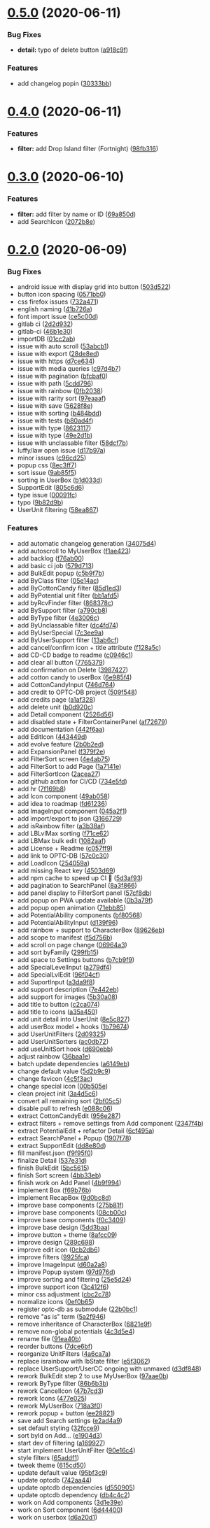 # [0.5.0](https://github.com/Nagarian/optc-box-manager/compare/v0.4.0...v0.5.0) (2020-06-11)


### Bug Fixes

* **detail:** typo of delete button ([a918c9f](https://github.com/Nagarian/optc-box-manager/commit/a918c9f2e84872419002c9ec1f5e03f15aa4fab9))


### Features

* add changelog popin ([30333bb](https://github.com/Nagarian/optc-box-manager/commit/30333bb8bdfddc20eff7207468f574acb7925f2b))



# [0.4.0](https://github.com/Nagarian/optc-box-manager/compare/v0.3.0...v0.4.0) (2020-06-11)


### Features

* **filter:** add Drop Island filter (Fortnight) ([98fb316](https://github.com/Nagarian/optc-box-manager/commit/98fb316cbffb6708ee2fe763920a6fc27549edd6))



# [0.3.0](https://github.com/Nagarian/optc-box-manager/compare/v0.2.0...v0.3.0) (2020-06-10)


### Features

* **filter:** add filter by name or ID ([69a850d](https://github.com/Nagarian/optc-box-manager/commit/69a850d5466e634bed9876617f1a48e1d80344cc))
* add SearchIcon ([2072b8e](https://github.com/Nagarian/optc-box-manager/commit/2072b8e8d5bd6833db1065938a1ffa7e254058c2))



# [0.2.0](https://github.com/Nagarian/optc-box-manager/compare/3a4d5c6f82a4e16e7f9479086830cb983b6e69f2...v0.2.0) (2020-06-09)


### Bug Fixes

* android issue with display grid into button ([503d522](https://github.com/Nagarian/optc-box-manager/commit/503d5223be189f2e4c5b124338406666051d5c34))
* button icon spacing ([0571bb0](https://github.com/Nagarian/optc-box-manager/commit/0571bb065570ce85b6c1d8eabea3918507746ba6))
* css firefox issues ([732a471](https://github.com/Nagarian/optc-box-manager/commit/732a471c58d23fc6e3549c7f1fd2eb67e42e1035))
* english naming ([41b726a](https://github.com/Nagarian/optc-box-manager/commit/41b726a66cffb42b0d68396ebf3109959f849728))
* font import issue ([ce5c00d](https://github.com/Nagarian/optc-box-manager/commit/ce5c00ddda3e6e9fa5d5bb91003a261abc888f07))
* gitlab ci ([2d2d932](https://github.com/Nagarian/optc-box-manager/commit/2d2d932e74f5ba4a82668030c65e7531bc46fef2))
* gitlab-ci ([46b1e30](https://github.com/Nagarian/optc-box-manager/commit/46b1e301ccad5a7530bc1ac0fde12d5d65fefa57))
* importDB ([01cc2ab](https://github.com/Nagarian/optc-box-manager/commit/01cc2aba27ddb8e55d8742de207082dfa71b2b82))
* issue with auto scroll ([53abcb1](https://github.com/Nagarian/optc-box-manager/commit/53abcb198d9026aa6cafbdebe9b7771fd8faf86d))
* issue with export ([28de8ed](https://github.com/Nagarian/optc-box-manager/commit/28de8ed55fd3dc4eebdf51553b2206022555b319))
* issue with https ([d7ce634](https://github.com/Nagarian/optc-box-manager/commit/d7ce6341c93ff1485b927ebbca1b47dd2be12fda))
* issue with media queries ([c97d4b7](https://github.com/Nagarian/optc-box-manager/commit/c97d4b775cd590b4ada9c6b66c9f5ad28a1eb096))
* issue with pagination ([bfcbaf0](https://github.com/Nagarian/optc-box-manager/commit/bfcbaf01c43e3baa96ec314264105e8e49ba5af2))
* issue with path ([5cdd796](https://github.com/Nagarian/optc-box-manager/commit/5cdd7960f5e31893e89c5261acbfd297e68152e2))
* issue with rainbow ([0fb2038](https://github.com/Nagarian/optc-box-manager/commit/0fb2038771eae3639de0e51b15f51ffbc5f860dc))
* issue with rarity sort ([97eaaaf](https://github.com/Nagarian/optc-box-manager/commit/97eaaaf8629f9de6257f3487df439ed487a338cf))
* issue with save ([5628f8e](https://github.com/Nagarian/optc-box-manager/commit/5628f8e58585a093ca390d3fe84b8145ed3d13c9))
* issue with sorting ([b484bdd](https://github.com/Nagarian/optc-box-manager/commit/b484bdd0b47ccf94d2e63a6267db267e08cecd5e))
* issue with tests ([b80ad4f](https://github.com/Nagarian/optc-box-manager/commit/b80ad4f8d93ce4c2389f7f042e63e01c052f341f))
* issue with type ([8623117](https://github.com/Nagarian/optc-box-manager/commit/8623117450268000879a613c1ce072132fa1065c))
* issue with type ([49e2d1b](https://github.com/Nagarian/optc-box-manager/commit/49e2d1b923aa103c3e16b8d58b84371ec8f841ba))
* issue with unclassable filter ([58dcf7b](https://github.com/Nagarian/optc-box-manager/commit/58dcf7bc93dc5ca61a4f6805b5630b0bc79c8369))
* luffy/law open issue ([d17b97a](https://github.com/Nagarian/optc-box-manager/commit/d17b97ae7ac59ed87dab4e3d6e7d51be93da34f7))
* minor issues ([c96cd25](https://github.com/Nagarian/optc-box-manager/commit/c96cd25fe49d50508c51933c9ca74adcee56cd8c))
* popup css ([8ec3ff7](https://github.com/Nagarian/optc-box-manager/commit/8ec3ff75b1c69e92a1c88d329fdf58f2d095603d))
* sort issue ([9ab85f5](https://github.com/Nagarian/optc-box-manager/commit/9ab85f5824cc4e075b915546b77acd5fa4f2faa9))
* sorting in UserBox ([b1d033d](https://github.com/Nagarian/optc-box-manager/commit/b1d033d4e4c1eb71625add9885beead4adf40e65))
* SupportEdit ([805c6d6](https://github.com/Nagarian/optc-box-manager/commit/805c6d6130f75b5637c84f0a50d0cb3ac2c9ad39))
* type issue ([00091fc](https://github.com/Nagarian/optc-box-manager/commit/00091fcc313fb7a5ad44982716db37442cd52e5b))
* typo ([9b82d9b](https://github.com/Nagarian/optc-box-manager/commit/9b82d9b12622da76dc7c2fc6211b61450534baab))
* UserUnit filtering ([58ea867](https://github.com/Nagarian/optc-box-manager/commit/58ea867966a4662bac0b3d2138d36d3e9d24ed74))


### Features

* add automatic changelog generation ([34075d4](https://github.com/Nagarian/optc-box-manager/commit/34075d4eb4cfe7d12d0a59ea718b426b95ef80fd))
* add autoscroll to MyUserBox ([f1ae423](https://github.com/Nagarian/optc-box-manager/commit/f1ae42336f09cb31dc9e6ca2392f2aede414e3f8))
* add backlog ([f76ab00](https://github.com/Nagarian/optc-box-manager/commit/f76ab00fcb795954372d63eb3c9791a8c9294697))
* add basic ci job ([579d713](https://github.com/Nagarian/optc-box-manager/commit/579d7130d44259a2975e7e5d0c6ed70d4b0967dc))
* add BulkEdit popup ([c5b9f7b](https://github.com/Nagarian/optc-box-manager/commit/c5b9f7b5411cb7bae261e191f08e0aa9fb2cf9d7))
* add ByClass filter ([05e14ac](https://github.com/Nagarian/optc-box-manager/commit/05e14ac72257e0d6a249f519c655504af4fc4aeb))
* add ByCottonCandy filter ([85d1ed3](https://github.com/Nagarian/optc-box-manager/commit/85d1ed3f0c7ef8fa16b9aaa983d083e7992e4fc3))
* add ByPotential unit filter ([bb1afd5](https://github.com/Nagarian/optc-box-manager/commit/bb1afd50e5f2ad9fb909c11778db3626c22b4cfc))
* add byRcvFinder filter ([868378c](https://github.com/Nagarian/optc-box-manager/commit/868378c5aff0fbbbd8d91b571d3ff9e3a4586f11))
* add BySupport filter ([a790cb8](https://github.com/Nagarian/optc-box-manager/commit/a790cb865f439e430886e3524c5143512557e9d1))
* add ByType filter ([4e3006c](https://github.com/Nagarian/optc-box-manager/commit/4e3006c5fd1b98f402f01a5c2577f05da94fb0ca))
* add ByUnclassable filter ([dc4fd74](https://github.com/Nagarian/optc-box-manager/commit/dc4fd74422aa046ccd53fefb2bbcd8537b022e2e))
* add ByUserSpecial ([7c3ee9a](https://github.com/Nagarian/optc-box-manager/commit/7c3ee9a8b79dadbeca2b3ff5ad086ffbb4580e36))
* add ByUserSupport filter ([13ab6cf](https://github.com/Nagarian/optc-box-manager/commit/13ab6cf430da9ba695b204a4f06097d00e180980))
* add cancel/confirm icon + title attribute ([f128a5c](https://github.com/Nagarian/optc-box-manager/commit/f128a5c74dab9e1e3e88efd1b0b00667d0754c8a))
* add CD-CD badge to readme ([c0946c1](https://github.com/Nagarian/optc-box-manager/commit/c0946c1ff67db33715a205698556831de7f21065))
* add clear all button ([7765379](https://github.com/Nagarian/optc-box-manager/commit/7765379c7924c87e8711aa3a1f92dd79dfcf55d3))
* add confirmation on Delete ([3987427](https://github.com/Nagarian/optc-box-manager/commit/398742744d7337da984bb02956c59ca7e134472b))
* add cotton candy to userBox ([6e985f4](https://github.com/Nagarian/optc-box-manager/commit/6e985f4007a4088e7e9e749a1246108924b0b398))
* add CottonCandyInput ([746d764](https://github.com/Nagarian/optc-box-manager/commit/746d764d32fcf3dbe840f9b78c581de69310336d))
* add credit to OPTC-DB project ([509f548](https://github.com/Nagarian/optc-box-manager/commit/509f548ed8c2f5b8da4961076caf254bfbbb2c09))
* add credits page ([a1af328](https://github.com/Nagarian/optc-box-manager/commit/a1af328adeee543fb58a4f03b4a4953ff5f97c58))
* add delete unit ([b0d920c](https://github.com/Nagarian/optc-box-manager/commit/b0d920c14c9911c045d9f2b8270e3ba5b0c69d69))
* add Detail component ([2526d56](https://github.com/Nagarian/optc-box-manager/commit/2526d5636896613d46ebe1c58365213f84bf06ea))
* add disabled state + FilterContainerPanel ([af72679](https://github.com/Nagarian/optc-box-manager/commit/af72679d64366c5f40d1def1cb6636fad94f85fb))
* add documentation ([442f6aa](https://github.com/Nagarian/optc-box-manager/commit/442f6aa297e5be15a875598f4aced8493aa0c044))
* add EditIcon ([443449d](https://github.com/Nagarian/optc-box-manager/commit/443449dfe301417f4c366ace84b994e257b816c6))
* add evolve feature ([2b0b2ed](https://github.com/Nagarian/optc-box-manager/commit/2b0b2ed58963f0a63cf3c3837b39d8ac56228c9d))
* add ExpansionPanel ([f379f2e](https://github.com/Nagarian/optc-box-manager/commit/f379f2e22f6f42156d9ec04df1db141cd225d181))
* add FilterSort screen ([4e4ab75](https://github.com/Nagarian/optc-box-manager/commit/4e4ab75376aaec18891b36da26371a5e7cec81cb))
* add FilterSort to add Page ([1a7141e](https://github.com/Nagarian/optc-box-manager/commit/1a7141e1b8e30a493cfe7a6b5711f7cee6075438))
* add FilterSortIcon ([2acea27](https://github.com/Nagarian/optc-box-manager/commit/2acea27643b5c4838cbea750a89b815f944bff99))
* add github action for CI/CD ([734e5fd](https://github.com/Nagarian/optc-box-manager/commit/734e5fdcd0ef72f031818de60dba50e867c2bd6d))
* add hr ([7f169b8](https://github.com/Nagarian/optc-box-manager/commit/7f169b8f1574e0a6a31ebbeb5886d7398af194a5))
* add Icon component ([49ab058](https://github.com/Nagarian/optc-box-manager/commit/49ab058ccf3b62915631a405a8266557e987a8a9))
* add idea to roadmap ([fd61236](https://github.com/Nagarian/optc-box-manager/commit/fd612367d6ea6bf0b4c6b137f1dee870516ca437))
* add ImageInput component ([045a2f1](https://github.com/Nagarian/optc-box-manager/commit/045a2f1d14edd21f9fd2aa75bb9b32b06e10d317))
* add import/export to json ([3166729](https://github.com/Nagarian/optc-box-manager/commit/31667296afac61ee395be5aea9358b5190fe13e4))
* add isRainbow filter ([a3b38af](https://github.com/Nagarian/optc-box-manager/commit/a3b38af65245305c79182ce309f0657b13812313))
* add LBLvlMax sorting ([f71ce62](https://github.com/Nagarian/optc-box-manager/commit/f71ce620b2dc7f66285fd314ff40c9b1b719e4d8))
* add LBMax bulk edit ([1082aaf](https://github.com/Nagarian/optc-box-manager/commit/1082aaf3a672da2eff759f0270598cbb2ae11225))
* add License + Readme ([c057ff9](https://github.com/Nagarian/optc-box-manager/commit/c057ff9a6a429af7617f5166aafc79569ef66573))
* add link to OPTC-DB ([57c0c30](https://github.com/Nagarian/optc-box-manager/commit/57c0c30358c86911fe83ed4ec777ad6d19fd8a77))
* add LoadIcon ([254059a](https://github.com/Nagarian/optc-box-manager/commit/254059a5d178c78aabbf750d08afdf5d8f4851a3))
* add missing React key ([4503d69](https://github.com/Nagarian/optc-box-manager/commit/4503d6902a811c0cc625392023dae4b6fb07d52e))
* add npm cache to speed up CI 🐌 ([5d3af93](https://github.com/Nagarian/optc-box-manager/commit/5d3af9346177c37946988d4ba7f6515818b5183d))
* add pagination to SearchPanel ([8a3f866](https://github.com/Nagarian/optc-box-manager/commit/8a3f8667223edfb6b6192af18ca02947980ca7c8))
* add panel display to FilterSort panel ([57cf8db](https://github.com/Nagarian/optc-box-manager/commit/57cf8db2113dfb349965f936f18db6e57a63b720))
* add popup on PWA update available ([0b3a79f](https://github.com/Nagarian/optc-box-manager/commit/0b3a79f37fa61295907b254a4115cfa1494f215e))
* add popup open animation ([71ebb85](https://github.com/Nagarian/optc-box-manager/commit/71ebb85deabf4d12631c1cf51f6e04c7586b56cd))
* add PotentialAbility components ([bf80568](https://github.com/Nagarian/optc-box-manager/commit/bf805681c25e7d460d7c2e9bd4f4fb6781bcfafb))
* add PotentialAbilityInput ([d139f96](https://github.com/Nagarian/optc-box-manager/commit/d139f96999a1ed80a8381519b384306edbe9b54f))
* add rainbow + support to CharacterBox ([89626eb](https://github.com/Nagarian/optc-box-manager/commit/89626ebdc68728417c184c1c9b2ed632ebcf4f9b))
* add scope to manifest ([f5d756b](https://github.com/Nagarian/optc-box-manager/commit/f5d756bf44801369b0994c26de5e9d3e480d153c))
* add scroll on page change ([06964a3](https://github.com/Nagarian/optc-box-manager/commit/06964a384684d015667bb70d88910bd46169210a))
* add sort byFamily ([299fb15](https://github.com/Nagarian/optc-box-manager/commit/299fb15b18cf5af796fbc6a41b22c39b0481ac7a))
* add space to Settings buttons ([b7cb9f9](https://github.com/Nagarian/optc-box-manager/commit/b7cb9f90b01ccd4cee01f38c9fee3755610ac425))
* add SpecialLevelInput ([a279df4](https://github.com/Nagarian/optc-box-manager/commit/a279df48d84b5a424666e2c611f3d60f2175542f))
* add SpecialLvlEdit ([96f04cf](https://github.com/Nagarian/optc-box-manager/commit/96f04cfab5cbe4069355baa6989ad52f88ce6da7))
* add SuportInput ([a3da9f8](https://github.com/Nagarian/optc-box-manager/commit/a3da9f81254afeaf757884fccae1ee2c2a0e0e46))
* add support description ([7e442eb](https://github.com/Nagarian/optc-box-manager/commit/7e442eb6e09dc6730dffc5737d6f598e38c29f9e))
* add support for images ([5b30a08](https://github.com/Nagarian/optc-box-manager/commit/5b30a08e85cc9149aa5c6285b0e00e7c82272d5a))
* add title to button ([c2ca074](https://github.com/Nagarian/optc-box-manager/commit/c2ca074759e673b137d4535c912fd97c55c0570e))
* add title to icons ([a35a450](https://github.com/Nagarian/optc-box-manager/commit/a35a450102504dbdc4c8704c5722c671018cc4e9))
* add unit detail into UserUnit ([8e5c827](https://github.com/Nagarian/optc-box-manager/commit/8e5c8276069c013050e221fbf699249b6a8daec5))
* add userBox model + hooks ([1b79674](https://github.com/Nagarian/optc-box-manager/commit/1b796742ec9aff422a59780a7205d2cf5ba6296c))
* add UserUnitFilters ([2d09325](https://github.com/Nagarian/optc-box-manager/commit/2d0932595c7293fcc739d03ba534a514db3f9573))
* add UserUnitSorters ([ac0db72](https://github.com/Nagarian/optc-box-manager/commit/ac0db72a35e574fe1517fe3c32650cb418304457))
* add useUnitSort hook ([d690ebb](https://github.com/Nagarian/optc-box-manager/commit/d690ebbf00202d127d44c950218cfee39ecc86d9))
* adjust rainbow ([36baa1e](https://github.com/Nagarian/optc-box-manager/commit/36baa1e1e73177c0efe03b4403794742e02835cf))
* batch update dependencies ([a6149eb](https://github.com/Nagarian/optc-box-manager/commit/a6149eb5872b48369630524b250b7e2f6d9832cf))
* change default value ([5d2b9c9](https://github.com/Nagarian/optc-box-manager/commit/5d2b9c9083e3e91f4ebecd713795112f2db1393f))
* change favicon ([4c5f3ac](https://github.com/Nagarian/optc-box-manager/commit/4c5f3ac17329c03e575e517d4d2479e1de085cc4))
* change special icon ([00b505e](https://github.com/Nagarian/optc-box-manager/commit/00b505e1c9a9c34f378780412f86bddb6ff4ac3c))
* clean project init ([3a4d5c6](https://github.com/Nagarian/optc-box-manager/commit/3a4d5c6f82a4e16e7f9479086830cb983b6e69f2))
* convert all remaining sort ([2bf05c5](https://github.com/Nagarian/optc-box-manager/commit/2bf05c51de9e8c5341e7c7f27f950c03bf85dfd0))
* disable pull to refresh ([e088c06](https://github.com/Nagarian/optc-box-manager/commit/e088c064869f919741e33ed9f2f6b6eea6c4f83b))
* extract CottonCandyEdit ([956e287](https://github.com/Nagarian/optc-box-manager/commit/956e28727b945064e36ef7c5e708e76dc531ddcc))
* extract filters + remove settings from Add component ([2347f4b](https://github.com/Nagarian/optc-box-manager/commit/2347f4bc7f29fd54b9bff61ec7bdb16a6013413d))
* extract PotentialEdit + refactor Detail ([6cf495a](https://github.com/Nagarian/optc-box-manager/commit/6cf495a8d7afbf3a228bf4f090d0b0a21461537a))
* extract SearchPanel + Popup ([1907f78](https://github.com/Nagarian/optc-box-manager/commit/1907f78cc34904428dbf88dac3c1c7ebcb646312))
* extract SupportEdit ([dd8e80d](https://github.com/Nagarian/optc-box-manager/commit/dd8e80d8f8e0c131e0940307076f13879757769b))
* fill manifest.json ([f9f95f0](https://github.com/Nagarian/optc-box-manager/commit/f9f95f0a358359faa184600b37e3625277d6e621))
* finalize Detail ([537e31d](https://github.com/Nagarian/optc-box-manager/commit/537e31d45853e7b90a92af50c53ce5cf7158e636))
* finish BulkEdit ([5bc5615](https://github.com/Nagarian/optc-box-manager/commit/5bc5615e5900f612859889c9ba52990337cc72ed))
* finish Sort screen ([4bb33eb](https://github.com/Nagarian/optc-box-manager/commit/4bb33eba1102fa4d433d246507afeb6c5159394d))
* finish work on Add Panel ([4b9f994](https://github.com/Nagarian/optc-box-manager/commit/4b9f99426e58df29e407f3e50d8bffa6a273e123))
* implement Box ([f69b76b](https://github.com/Nagarian/optc-box-manager/commit/f69b76b608442b38d36a2d65cb7cc08ff786fd26))
* implement RecapBox ([9d0bc8d](https://github.com/Nagarian/optc-box-manager/commit/9d0bc8d2c5c7fda3e57c1ee3e0bcaf91963549b6))
* improve base components ([275b81f](https://github.com/Nagarian/optc-box-manager/commit/275b81f7190660cad087cb1e7a44f8da53a6b05e))
* improve base components ([08cb00c](https://github.com/Nagarian/optc-box-manager/commit/08cb00cd1395080ef18e940bb2b31e4515a7f0e1))
* improve base components ([f0c3409](https://github.com/Nagarian/optc-box-manager/commit/f0c340996ab31c6df6815a34f260e7a1271601ad))
* improve base design ([5dd3baa](https://github.com/Nagarian/optc-box-manager/commit/5dd3baad0b09c981cc952e3be73ac8112bc34261))
* improve button + theme ([8afcc09](https://github.com/Nagarian/optc-box-manager/commit/8afcc09d15871f146cb310e340f7228369d58b25))
* improve design ([289c698](https://github.com/Nagarian/optc-box-manager/commit/289c69809b7d8a3fef0348b335b62b0813c30d31))
* improve edit icon ([0cb2db6](https://github.com/Nagarian/optc-box-manager/commit/0cb2db6de538cd6c8bcc85fe8074830f95da9a10))
* improve filters ([9925fca](https://github.com/Nagarian/optc-box-manager/commit/9925fca14c82698e7e351d1f836f66bd91f27659))
* improve ImageInput ([d60a2a8](https://github.com/Nagarian/optc-box-manager/commit/d60a2a85e421813d9de3a0d0061a53dfe02f9c09))
* improve Popup system ([97d976d](https://github.com/Nagarian/optc-box-manager/commit/97d976dd7ff4f2cb5cf2266d5f5d2eb2c8904a67))
* improve sorting and filtering ([25e5d24](https://github.com/Nagarian/optc-box-manager/commit/25e5d24bc88d5318c461f054bd32652ad006e6d4))
* improve support icon ([3c412f6](https://github.com/Nagarian/optc-box-manager/commit/3c412f6b772e619eeceefcd5f10b688f0c2e32d1))
* minor css adjustment ([cbc2c78](https://github.com/Nagarian/optc-box-manager/commit/cbc2c78ed1f70b1a9eaf5c12653c13309c76cbaa))
* normalize icons ([0ef0b65](https://github.com/Nagarian/optc-box-manager/commit/0ef0b656090a6625eb3464e592aa36cf6ed5d715))
* register optc-db as submodule ([22b0bc1](https://github.com/Nagarian/optc-box-manager/commit/22b0bc1715d133a6e749af77244587f4d975d9f6))
* remove "as is" term ([5a2f946](https://github.com/Nagarian/optc-box-manager/commit/5a2f9467c2686cbf21e0adc73ebe533172315b04))
* remove inheritance of CharacterBox ([6821e9f](https://github.com/Nagarian/optc-box-manager/commit/6821e9fded38d065e0817aeb866d04bff0e60fb8))
* remove non-global potentials ([4c3d5e4](https://github.com/Nagarian/optc-box-manager/commit/4c3d5e466d4d132fbef3fc97767fc0e7ef56be64))
* rename file ([91ea40b](https://github.com/Nagarian/optc-box-manager/commit/91ea40b80b99431e15321fe55c58130274fa55f5))
* reorder buttons ([7dce6bf](https://github.com/Nagarian/optc-box-manager/commit/7dce6bf159b1927aefb2d0dc3c880f6dc5b7b28b))
* reorganize UnitFilters ([4a6ca7a](https://github.com/Nagarian/optc-box-manager/commit/4a6ca7a942f4f9abdcc33b1855112d8211990c9a))
* replace israinbow with lbState filter ([e5f3062](https://github.com/Nagarian/optc-box-manager/commit/e5f306299cb7a663e316b87abaedf6747aaac316))
* replace UserSupport/UserCC ongoing with unmaxed ([d3df848](https://github.com/Nagarian/optc-box-manager/commit/d3df848a0de8e3769664e57ab2e39b446cb52db5))
* rework BulkEdit step 2 to use MyUserBox ([97aae0b](https://github.com/Nagarian/optc-box-manager/commit/97aae0b56afccce29a08aad787c5df7e627b4142))
* rework ByType filter ([86b6b3b](https://github.com/Nagarian/optc-box-manager/commit/86b6b3ba5b648611948a7f424cabff49abb8d756))
* rework CancelIcon ([47b7cd3](https://github.com/Nagarian/optc-box-manager/commit/47b7cd357619bbdd5925c5b376218be93530f9e8))
* rework Icons ([477e025](https://github.com/Nagarian/optc-box-manager/commit/477e02599eefa4a17248704aa66748f07dc8559f))
* rework MyUserBox ([718a3f0](https://github.com/Nagarian/optc-box-manager/commit/718a3f0e56b3f7f1db6732a91651584da167ce5b))
* rework popup + button ([ee28821](https://github.com/Nagarian/optc-box-manager/commit/ee288213dc68f91ba3d8f5cc7c6b5967b05e22a5))
* save add Search settings ([e2ad4a9](https://github.com/Nagarian/optc-box-manager/commit/e2ad4a9b6e2c1628a1eb1b09451f288a7e8dd4fb))
* set default styling ([32fcce9](https://github.com/Nagarian/optc-box-manager/commit/32fcce92b790b7e0ad48a4552eaeed4f4fbafd7a))
* sort byId on Add... ([e1904d3](https://github.com/Nagarian/optc-box-manager/commit/e1904d3edcf3d4c94b85903b645a38c5e563f2da))
* start dev of filtering ([a169927](https://github.com/Nagarian/optc-box-manager/commit/a1699278aa3a21b02eaaea124cda3f827a28619d))
* start implement UserUnitFilter ([90e16c4](https://github.com/Nagarian/optc-box-manager/commit/90e16c48e038d3167d83cede8839ece61520d74d))
* style filters ([65addf1](https://github.com/Nagarian/optc-box-manager/commit/65addf1063583a140b36c937a84179c749e1a1fe))
* tweek theme ([615cd50](https://github.com/Nagarian/optc-box-manager/commit/615cd5023a3ddd3f7fe6e15b43df48e206ae3a2e))
* update default value ([95bf3c9](https://github.com/Nagarian/optc-box-manager/commit/95bf3c92404e888d3434512774edba78c633d74b))
* update optcdb ([742aa44](https://github.com/Nagarian/optc-box-manager/commit/742aa44f2519db441c7cb06e4c1e9ab38e443c02))
* update optcdb dependencies ([d550905](https://github.com/Nagarian/optc-box-manager/commit/d5509050d5d56e67d88afd137841482b82627cf2))
* update optcdb dependency ([db4c4c2](https://github.com/Nagarian/optc-box-manager/commit/db4c4c24868454119f26eaaee86f8665fef8f891))
* work on Add components ([3d1e39e](https://github.com/Nagarian/optc-box-manager/commit/3d1e39e6bd04e727e72ec4827cec49e412fdeff7))
* work on Sort component ([6d44400](https://github.com/Nagarian/optc-box-manager/commit/6d44400748afba1726c0c2e67e4774099bc6db5f))
* work on userbox ([d6a20d1](https://github.com/Nagarian/optc-box-manager/commit/d6a20d18a01dc311ddbf609d346c74a7d649757f))



